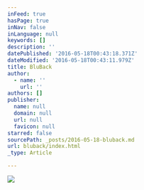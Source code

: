 ```yaml
---
inFeed: true
hasPage: true
inNav: false
inLanguage: null
keywords: []
description: ''
datePublished: '2016-05-18T00:43:18.371Z'
dateModified: '2016-05-18T00:43:11.979Z'
title: BluBack
author:
  - name: ''
    url: ''
authors: []
publisher:
  name: null
  domain: null
  url: null
  favicon: null
starred: false
sourcePath: _posts/2016-05-18-bluback.md
url: bluback/index.html
_type: Article

---
```

![](https://the-grid-user-content.s3-us-west-2.amazonaws.com/2ebe4706-ceb5-4866-a000-f61b55e5c641.jpg)